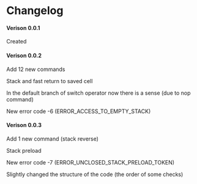 # Changelog
#### Verison 0.0.1 
Created

#### Verison 0.0.2 
Add 12 new commands

Stack and fast return to saved cell

In the default branch of switch operator now there is a sense (due to nop command)

New error code -6 (ERROR_ACCESS_TO_EMPTY_STACK)

#### Verison 0.0.3 
Add 1 new command (stack reverse)

Stack preload

New error code -7 (ERROR_UNCLOSED_STACK_PRELOAD_TOKEN)

Slightly changed the structure of the code (the order of some checks)

